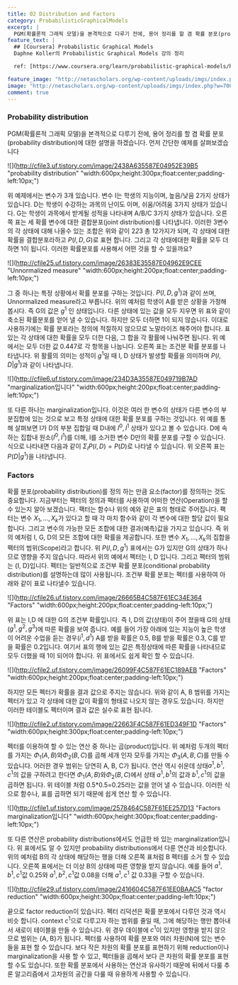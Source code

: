 ```yaml
---
title: 02 Distribution and Factors
category: ProbabilisticGraphicalModels
excerpt: |
  PGM(확률론적 그래픽 모델)을 본격적으로 다루기 전에, 용어 정리를 할 겸 확률 분포(probability distribution)에 대한 설명을 하겠습니다. 먼저 간단한 예제를 살펴보겠습니다
feature_text: |
  ## [Coursera] Probabilistic Graphical Models
  Daphne Koller의 Probabilistic Graphical Models 강의 정리

  ref: [https://www.coursera.org/learn/probabilistic-graphical-models/home](https://www.coursera.org/learn/probabilistic-graphical-models/home "coursera")

feature_image: "http://netascholars.org/wp-content/uploads/imgs/index.php?w=700&src=http://netascholars.org/wp-content/uploads/2013/04/9780262258357-1024x512.jpg"
image: "http://netascholars.org/wp-content/uploads/imgs/index.php?w=700&src=http://netascholars.org/wp-content/uploads/2013/04/9780262258357-1024x512.jpg"
comment: true
---
```



### Probability distribution

PGM(확률론적 그래픽 모델)을 본격적으로 다루기 전에, 용어 정리를 할 겸 확률 분포(probability distribution)에 대한 설명을 하겠습니다. 먼저 간단한 예제를 살펴보겠습니다

![](http://cfile3.uf.tistory.com/image/2438A635587E04952E39B5 "probability distribution" "width:600px;height:300px;float:center;padding-left:10px;")

위 예제에서는 변수가 3개 있습니다. 변수 I는 학생의 지능이며, 높음/낮음 2가지 상태가 있습니다. D는 학생이 수강하는 과목의 난이도 이며, 쉬움/어려움 3가지 상태가 있습니다. G는 학생이 과목에서 받게될 성적을 나타내며 A/B/C 3가지 상태가 있습니다. 오른쪽 표는 세 확률 변수에 대한 결합분포(joint distribution)를 나타냅니다. 이러한 3변수의 각 상태에 대해 나올수 있는 조합은 위와 같이 2*2*3 총 12가지가 되며, 각 상태에 대한 확률을 결합분포라하고 $P(I, D, G)$로 표현 합니다. 그리고 각 상태에대한 확률을 모두 더하면 1이 됩니다. 이러한 확률분포를 사용해서 어떤 것을 할 수 있을까요?

![](http://cfile25.uf.tistory.com/image/26383E35587E04962E9CEE "Unnormalized measure" "width:600px;height:200px;float:center;padding-left:10px;")

그 중 하나는 특정 상황에서 확률 분포를 구하는 것입니다. $P(I, D, g^1)$과 같이 쓰며, Unnormalized measure라고 부릅니다. 위의 예처럼 학생이 A를 받은 상황을 가정해 봅시다. 즉 G의 값은 $g^1$ 인 상태입니다. 다른 상태에 있는 값을 모두 지우면 위 표와 같이 축소된 확률분포를 얻어 낼 수 있습니다. 하지만 모두 더하면 1이 되지 않습니다. 이대로 사용하기에는 확률 분포라는 정의에 적절하지 않으므로 노말라이즈 해주어야 합니다. 표있는 각 상태에 대한 확률을 모두 더한 다음, 그 합을 각 활률에 나눠주면 됩니다. 위 예에서는 모두 더한 값 0.447로 각 항목을 나눕니다. 오른쪽 표는 조건분 확률 분포를 나타냅니다. 위 활률의 의미는 성적이 $g^1$일 때 I, D 상태가 발생할 확률을 의미하며 $P(I, D | g^1)$과 같이 나타냅니다.   

![](http://cfile6.uf.tistory.com/image/234D3A35587E049719B7AD "marginalization입니다" "width:600px;height:200px;float:center;padding-left:10px;")

또 다른 하나는 marginalization입니다. 이것은 여러 한 변수의 상태가 다른 변수의 부분집합에 있는 것으로 보고 특정 상태에 대한 확률 분포를 구하는 것입니다. 위 예를 통해 살펴보면 I가 D의 부분 집합일 때 D내에 $I^0, I^1$ 상태가 있다고 볼 수 있습니다. D에 속하는 집합내 원소($I^0, I^1$)를 더해, I를 소거한 변수 D만의 확률 분포를 구할 수 있습니다. 식으로 나타내면 다음과 같이 $\Sigma_I P(I,D) = P(D)$로 나타낼 수 있습니다. 위 오른쪽 표는 $P(D | g^1)$을 나타냅니다. 

### Factors

확률 분포(probability distribution)를 정의 하는 만큼 요소(factor)를 정의하는 것도 중요합니다.  지금부터는 팩터의 정의과 팩터를 사용하여 어떠한 연산(Operation)을 할 수 있는지 알아 보겠습니다. 팩터는 함수나 위의 예와 같은 표의 형태로 주어집니다. 팩터는 변수 $X_1, ..., X_k$가 있다고 할 때 각 마치 함수와 같이 각 변수에 대한 할당 값이 필요합니다. 그리고 변수의 가능한 모든 조합에 대한 결과(예측)값을 가지고 있습니다. 즉 위의 예처럼 I, G, D의 모든 조합에 대한 확률을 제공합니다. 또한 변수 $X_1, ..., X_k$의 집합을 팩터의 범위(Scope)라고 합니다. 위 $P(I, D, g^1)$ 표에서는 G가 있지만 G의 상태가 하나므로 영향을 주지 않습니다. 따라서 위의 예에서 펙터는 I, D 입니다. 그리고 팩터의 범위는 {I, D}입니다. 펙터는 일반적으로 조건부 확률 분포(conditional probability distribution)를 설명하는데 많이 사용됩니다. 조건부 확률 분포는 펙터를 사용하여 아래와 같이 표로 나타낼수 있습니다.  

![](http://cfile26.uf.tistory.com/image/26665B4C587F61EC34E364 "Factors" "width:600px;height:200px;float:center;padding-left:10px;")

위 표는 I,D 에 대한 G의 조건부 확률입니다. 즉 I, D의 값(상태)이 주어 졌을때 G의 상태($g^1, g^2, g^3$)에 따른 확률을 보여 줍니다. 예를 들어 가장 아래에 있는 지능이 높은 학생이 어려운 수업을 듣는 경우($i^1, d^1$) A를 받을 확률은 0.5, B를 받을 확률은 0.3, C를 받을 확률은 0.2입니다. 여기서 표의 행에 있는 값은 특정상태에 따른 확률을 나타내므로 모두 더했을 때 1이 되어야 합니다. 위 표에서도 쉽게 확인 할 수 있습니다. 

![](http://cfile2.uf.tistory.com/image/26099F4C587F61EC189AEB "Factors" "width:600px;height:200px;float:center;padding-left:10px;")

하지만 모든 펙터가 확률을 결과 값으로 주지는 않습니다. 위와 같이 A, B 범위를 가지는 펙터가 있고 각 상태에 대한 값이 확률의 형태로 나오지 않는 경우도 있습니다. 하지만 이러한 테이블도 펙터이며 결과 값은 실수로 표현 됩니다. 

![](http://cfile2.uf.tistory.com/image/22663F4C587F61ED349F1D "Factors" "width:600px;height:300px;float:center;padding-left:10px;")

펙터를 이용하여 할 수 있는 연산 중 하나는 곱(product)입니다. 위 예처럼 두개의 펙터를 가지는 $\Phi_1(A,B)$와$\Phi_2(B,C)$를 곱해 세개 인자 모두를 가지는 $\Phi_3(A,B,C)$를 만들 수 있습니다. 어러한 경우 범위는 당연히 A, B, C가 됩니다. 연산 역시 쉬운데 상태$a^1, b^1, c^1$의 값을 구하려고 한다면 $\Phi_1(A,B)$와$\Phi_2(B,C)$에서 상태 $a^1, b^1$의 값과 $b^1, c^1$의 값을 곱하면 됩니다. 위 테이블 처럼 0.5*0.5=0.25라는 값을 얻어 낼 수 있습니다. 이러한 식으로 함수나, 표를 곱하면 되기 때문에 쉽게 연산 할 수 있습니다.        

![](http://cfile1.uf.tistory.com/image/2578464C587F61EE257D13 "Factors marginalization입니다" "width:600px;height:300px;float:center;padding-left:10px;")
  
또 다른 연산은 probability distributions에서도 언급한 바 있는 marginalization입니다. 위 표에서도 알 수 있지만 probability distributions에서 다룬 연산과 비슷합니다. 위의 예처럼 B의 각 상태에 해당하는 행을 더해 오른쪽 표처럼 B 펙터를 소거 할 수 있습니다. 오른쪽 표에서는 더 이상 B의 상태에 따른 영향을 받지 않습니다. 예를 들어 $a^1, b^1, c^1$값 0.25와 $a^1, b^2, c^1$값 0.08을 더해 $a^1, c^1$ 값 0.33을 구할 수 있습니다.

![](http://cfile29.uf.tistory.com/image/2416604C587F61EE0BAAC5 "factor reduction" "width:600px;height:300px;float:center;padding-left:10px;")

끝으로 factor reduction이 있습니다. 펙터 리덕션은 확률 분포에서 다루던 것과 역시 비슷 합니다. context $c^1$으로 다루고자 하는 범위를 줄일 때, 그에 해당하는 행만 뽑아내서 새로이 테이블을 만들 수 있습니다. 위 경우 데이블에 $c^1$이 있지만 영향을 받지 않으므로 범위는 {A, B}가 됩니다. 펙터를 사용하여 확률 분포와 여러 차원(N)에 있는 변수들을 표현 할 수 있습니다. 보다 작은 차원의 확률 분포를 표현하기 위해 reduction이나 marginalization을 사용 할 수 있고, 펙터들을 곱해서 보다 큰 차원의 확률 분포를 표현 할 수도 있습니다. 또한 확률 분포에서 사용하는 연산과 유사하기 때문에 뒤에서 다룰 추론 알고리즘에서 고차원의 공간을 다룰 때 유용하게 사용할 수 있습니다.        


